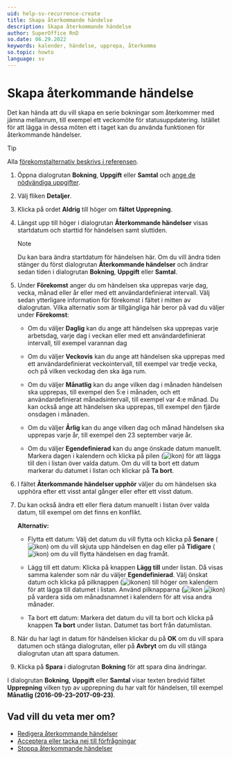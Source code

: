 ```yaml
---
uid: help-sv-recurrence-create
title: Skapa återkommande händelse
description: Skapa återkommande händelse
author: SuperOffice RnD
so.date: 06.29.2022
keywords: kalender, händelse, upprepa, återkomma
so.topic: howto
language: sv
---
```


# Skapa återkommande händelse

Det kan hända att du vill skapa en serie bokningar som återkommer med jämna mellanrum, till exempel ett veckomöte för statusuppdatering. Istället för att lägga in dessa möten ett i taget kan du använda funktionen för återkommande händelser.

> [!TIP]
> Alla [förekomstalternativ beskrivs i referensen][4].

1. Öppna dialogrutan **Bokning**, **Uppgift** eller **Samtal** och [ange de nödvändiga uppgifter][5].

2. Välj fliken **Detaljer**.

3. Klicka på ordet **Aldrig** till höger om **fältet Upprepning**.

4. Längst upp till höger i dialogrutan **Återkommande händelser** visas startdatum och starttid för händelsen samt sluttiden.

    > [!NOTE]
    > Du kan bara ändra startdatum för händelsen här. Om du vill ändra tiden stänger du först dialogrutan **Återkommande händelser** och ändrar sedan tiden i dialogrutan **Bokning**, **Uppgift** eller **Samtal**.

5. Under **Förekomst** anger du om händelsen ska upprepas varje dag, vecka, månad eller år eller med ett användardefinierat intervall. Välj sedan ytterligare information för förekomst i fältet i mitten av dialogrutan. Vilka alternativ som är tillgängliga här beror på vad du väljer under **Förekomst**:
    * Om du väljer **Daglig** kan du ange att händelsen ska upprepas varje arbetsdag, varje dag i veckan eller med ett användardefinierat intervall, till exempel varannan dag

    * Om du väljer **Veckovis** kan du ange att händelsen ska upprepas med ett användardefinierat veckointervall, till exempel var tredje vecka, och på vilken veckodag den ska äga rum.

    * Om du väljer **Månatlig** kan du ange vilken dag i månaden händelsen ska upprepas, till exempel den 5:e i månaden, och ett användardefinierat månadsintervall, till exempel var 4:e månad. Du kan också ange att händelsen ska upprepas, till exempel den fjärde onsdagen i månaden.

    * Om du väljer **Årlig** kan du ange vilken dag och månad händelsen ska upprepas varje år, till exempel den 23 september varje år.

    * Om du väljer **Egendefinierad** kan du ange önskade datum manuellt. Markera dagen i kalendern och klicka på pilen (![ikon][img2]) för att lägga till den i listan över valda datum. Om du vill ta bort ett datum markerar du datumet i listan och klickar på **Ta bort**.

6. I fältet **Återkommande händelser upphör** väljer du om händelsen ska upphöra efter ett visst antal gånger eller efter ett visst datum.

7. Du kan också ändra ett eller flera datum manuellt i listan över valda datum, till exempel om det finns en konflikt.

    **Alternativ:**

    * Flytta ett datum: Välj det datum du vill flytta och klicka på **Senare** (![ikon][img3]) om du vill skjuta upp händelsen en dag eller på **Tidigare** (![ikon][img4]) om du vill flytta händelsen en dag framåt.

    * Lägg till ett datum: Klicka på knappen **Lägg till** under listan. Då visas samma kalender som när du väljer **Egendefinierad**. Välj önskat datum och klicka på pilknappen (![ikonen][img2]) till höger om kalendern för att lägga till datumet i listan. Använd pilknapparna (![ikon][img5] ![ikon][img6]) på vardera sida om månadsnamnet i kalendern för att visa andra månader.

    * Ta bort ett datum: Markera det datum du vill ta bort och klicka på knappen **Ta bort** under listan. Datumet tas bort från datumlistan.

8. När du har lagt in datum för händelsen klickar du på **OK** om du vill spara datumen och stänga dialogrutan, eller på **Avbryt** om du vill stänga dialogrutan utan att spara datumen.

9. Klicka på **Spara** i dialogrutan **Bokning** för att spara dina ändringar.

I dialogrutan **Bokning**, **Uppgift** eller **Samtal** visar texten bredvid fältet **Upprepning** vilken typ av upprepning du har valt för händelsen, till exempel **Månatlig (2016-09-23–2017-09-23)**.

## Vad vill du veta mer om?

* [Redigera återkommande händelser][1]
* [Acceptera eller tacka nej till förfrågningar][2]
* [Stoppa återkommande händelser][3]

<!-- Referenced links -->
[1]: edit.md
[2]: ../invitation/accept-decline.md
[3]: stop.md
[4]: index.md
[5]: ../screen/dialog-for-followups.md

<!-- Referenced images -->
[img2]: ../../../../media/icons/arrow-right.png
[img3]: ../../../../media/icons/arrow-down.png
[img4]: ../../../../media/icons/arrow-up.png
[img5]: ../../../../media/icons/arrow-left.png
[img6]: ../../../../media/icons/arrow-right.png
